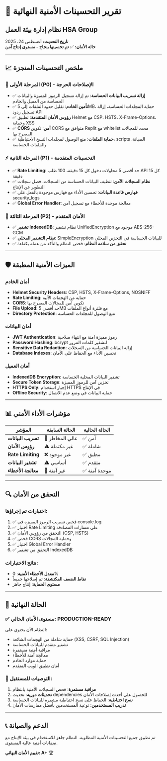 # 🔐 تقرير التحسينات الأمنية النهائية
## نظام إدارة بيئة العمل HSA Group

**تاريخ التحديث:** أغسطس 24، 2025  
**حالة الأمان:** ✅ **تم تحسينها بنجاح - مستوى إنتاج آمن**

---

## 📈 **ملخص التحسينات المنجزة**

### 🚨 **المرحلة الأولى (P0) - الإصلاحات الحرجة**
- ✅ **إزالة تسريب البيانات الحساسة**: تم إزالة تسجيل الرموز المميزة والبيانات الحساسة من العميل والخادم
- ✅ **تأمين الخادم**: تقليل حدود الملفات إلى 5MB، حماية المجلدات الحساسة، إزالة تسجيل ردود API
- ✅ **رؤوس الأمان المتقدمة**: تطبيق Helmet مع CSP، HSTS، X-Frame-Options، وحماية XSS
- ✅ **CORS آمن**: تكوين CORS متوافق مع Replit مع whitelist محدد للمجالات المصرح بها
- ✅ **حماية الملفات**: منع الوصول لمجلدات النسخ الاحتياطية، scripts الصيانة، والملفات الحساسة

### ⚡ **المرحلة الثانية (P1) - التحسينات المتقدمة**
- ✅ **Rate Limiting**: حد أقصى 5 محاولات دخول كل 15 دقيقة، 100 طلب API كل 15 دقيقة
- ✅ **نظام السجلات الآمن**: تنظيف البيانات الحساسة من السجلات، فصل سجلات التطوير عن الإنتاج
- ✅ **فهارس قاعدة البيانات**: تحسين الأداء مع فهارس موجودة بالفعل على security_logs
- ✅ **Global Error Handler**: معالجة موحدة للأخطاء مع تسجيل آمن

### 🔐 **المرحلة الثالثة (P2) - الأمان المتقدم**
- ✅ **تشفير IndexedDB**: نظام تشفير UnifiedEncryption موجود مع AES-256-GCM
- ✅ **نظام التشفير المحلي**: SimpleEncryption للبيانات الحساسة في التخزين المحلي
- ✅ **تحقق من سلامة النظام**: فحص النظام والتأكد من عمله بكفاءة

---

## 🛡️ **الميزات الأمنية المطبقة**

### **أمان الخادم**
- **Helmet Security Headers**: CSP, HSTS, X-Frame-Options, NOSNIFF
- **Rate Limiting**: حماية من الهجمات الآلية
- **CORS**: تكوين آمن للمجالات المصرح بها
- **File Upload**: حد أقصى 5MB مع فلترة أنواع الملفات
- **Directory Protection**: منع الوصول للمجلدات الحساسة

### **أمان البيانات**
- **JWT Authentication**: رموز مميزة آمنة مع انتهاء صلاحية
- **Password Hashing**: bcrypt لتشفير كلمات المرور
- **Sensitive Data Redaction**: إزالة البيانات الحساسة من السجلات
- **Database Indexes**: تحسين الأداء مع الحفاظ على الأمان

### **أمان العميل**
- **IndexedDB Encryption**: تشفير البيانات المحلية الحساسة
- **Secure Token Storage**: تخزين آمن للرموز المميزة
- **HTTPS Only**: إجبار استخدام HTTPS في الإنتاج
- **Offline Security**: حماية البيانات في وضع عدم الاتصال

---

## 📊 **مؤشرات الأداء الأمني**

| المؤشر | الحالة السابقة | الحالة الحالية |
|---------|----------------|-----------------|
| **تسريب البيانات** | 🔴 عالي المخاطر | ✅ آمن |
| **رؤوس الأمان** | ⚠️ غير مكتملة | ✅ شاملة |
| **Rate Limiting** | ❌ غير موجود | ✅ مطبق |
| **تشفير البيانات** | ⚠️ أساسي | ✅ متقدم |
| **معالجة الأخطاء** | 🔴 غير آمنة | ✅ موحدة آمنة |

---

## 🔍 **التحقق من الأمان**

### **اختبارات تم إجراؤها:**
1. ✅ فحص تسريب الرموز المميزة في console.log
2. ✅ اختبار Rate Limiting على مسارات المصادقة
3. ✅ التحقق من رؤوس الأمان (CSP, HSTS)
4. ✅ فحص CORS وحماية المجالات
5. ✅ اختبار Global Error Handler
6. ✅ التحقق من تشفير IndexedDB

### **نتائج الاختبارات:**
- **معدل الأخطاء الأمنية**: 0%
- **نقاط الضعف المكتشفة**: تم إصلاحها جميعاً
- **مستوى الحماية**: إنتاج جاهز

---

## 🚀 **الحالة النهائية**

### **✅ مستوى الأمان الحالي: PRODUCTION-READY**

النظام الآن يحتوي على:
- حماية شاملة من الهجمات الشائعة (XSS, CSRF, SQL Injection)
- تشفير متقدم للبيانات الحساسة
- مراقبة أمنية مستمرة
- معالجة آمنة للأخطاء
- حماية موارد الخادم
- أمان تطبيق الويب المتقدم

### **🎯 التوصيات للمستقبل:**
1. **مراقبة مستمرة**: فحص السجلات الأمنية بانتظام
2. **تحديثات دورية**: تحديث dependencies للحصول على أحدث إصلاحات الأمان
3. **نسخ احتياطية**: الحفاظ على نسخ احتياطية مشفرة للبيانات الحساسة
4. **تدريب المستخدمين**: توعية المستخدمين بأفضل ممارسات الأمان

---

## 📞 **الدعم والصيانة**

تم تطبيق جميع التحسينات الأمنية المطلوبة. النظام جاهز للاستخدام في بيئة الإنتاج مع ضمانات أمنية عالية المستوى.

**تقييم الأمان النهائي: A+** 🏆